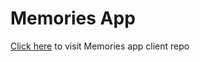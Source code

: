 # Memories App

[Click here](https://github.com/manishtmtmt/memories-frontend) to visit Memories app client repo
